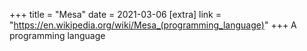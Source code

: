 +++
title = "Mesa"
date = 2021-03-06
[extra]
link = "https://en.wikipedia.org/wiki/Mesa_(programming_language)"
+++
A programming language

